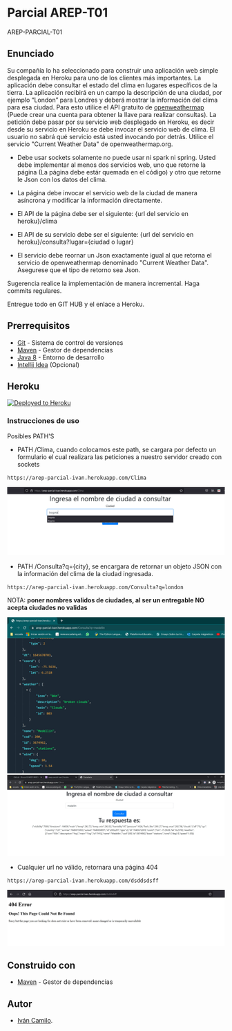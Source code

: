 # Parcial AREP-T01
AREP-PARCIAL-T01 

## Enunciado
Su compañía lo ha seleccionado para construir una aplicación web simple desplegada en Heroku para uno de los clientes más importantes.
La aplicación debe consultar el estado del clima en lugares específicos de la tierra.  La aplicación recibirá en un campo la descripción de una ciudad, por ejemplo “London” para Londres   y deberá mostrar la información del clima para esa ciudad. Para esto utilice el API gratuito de [openweathermap](https://openweathermap.org/) (Puede crear una cuenta para obtener la llave para realizar consultas). La petición debe pasar por su servicio web desplegado en Heroku, es decir desde su servicio en Heroku se debe invocar el servicio web de clima. El usuario no sabrá qué servicio está usted invocando por detrás. Utilice el servicio "Current Weather Data" de openweathermap.org.

* Debe usar sockets solamente no puede usar ni spark ni spring. Usted debe implementar al menos dos servicios web, uno que retorne la página (La página debe estár quemada en el código) y otro que retorne le Json con los datos del clima.

* La página debe invocar el servicio web de la ciudad de manera asíncrona y modificar la información directamente.

* El API de la página debe ser el siguiente:
{url del servicio en heroku}/clima

* El API de su servicio debe ser el siguiente:
{url del servicio en heroku}/consulta?lugar={ciudad o lugar}

* El servicio debe reornar un Json exactamente igual al que retorna el servicio de openweathermap denominado "Current Weather Data". Asegurese que el tipo de retorno sea Json.

Sugerencia realice la implementación de manera incremental. Haga commits regulares.

Entregue todo en GIT HUB y el enlace a Heroku.


## **Prerrequisitos**

-   [Git](https://git-scm.com/downloads) - Sistema de control de versiones
-   [Maven](https://maven.apache.org/download.cgi) - Gestor de dependencias
-   [Java 8](https://www.java.com/download/ie_manual.jsp) - Entorno de desarrollo
-   [Intellij Idea](https://www.jetbrains.com/es-es/idea/download/) (Opcional)


## Heroku

[![Deployed to Heroku](https://www.herokucdn.com/deploy/button.png)](https://arep-parcial-ivan.herokuapp.com/Clima)

### **Instrucciones de uso**

Posibles PATH'S

* PATH /Clima, cuando colocamos este path, se cargara por defecto un formulario el cual realizara las peticiones a nuestro servidor creado con sockets

```
https://arep-parcial-ivan.herokuapp.com/Clima
```

<img src="https://github.com/Rincon10/AREP-PARCIAL-T01/blob/master/resources/img/clima.jpg" />

* PATH /Consulta?q={city}, se encargara de retornar un objeto JSON con la información del clima de la ciudad ingresada.
```
https://arep-parcial-ivan.herokuapp.com/Consulta?q=london
```
NOTA: **poner nombres validos de ciudades, al ser un entregable NO acepta ciudades no validas**

<img src="https://github.com/Rincon10/AREP-PARCIAL-T01/blob/master/resources/img/query.jpg" />

<img src="https://github.com/Rincon10/AREP-PARCIAL-T01/blob/master/resources/img/medellin.jpg" />

* Cualquier url no válido, retornara una página 404
```
https://arep-parcial-ivan.herokuapp.com/dsddsdsff
```
<img src="https://github.com/Rincon10/AREP-PARCIAL-T01/blob/master/resources/img/404.jpg" />

## **Construido con**
  -   [Maven](https://maven.apache.org/download.cgi) - Gestor de dependencias

## **Autor**

-   [Iván Camilo](https://github.com/Rincon10).
